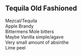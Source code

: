 ## Tequila Old Fashioned  
Mezcal/Tequila  
Apple Brandy  
Bittermens Mole bitters  
Maybe Vanilla simple/agave  
Very small amount of absinthe  
Lime peel